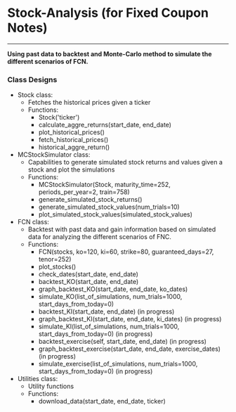 # Stock-Analysis (for Fixed Coupon Notes)
---
**Using past data to backtest and Monte-Carlo method to simulate the different scenarios of FCN.**
### Class Designs
 - Stock class:
   - Fetches the historical prices given a ticker 
   - Functions:
     - Stock('ticker')
     - calculate_aggre_returns(start_date, end_date)
     - plot_historical_prices()
     - fetch_historical_prices()
     - historical_aggre_return()
 - MCStockSimulator class:
   - Capabilities to generate simulated stock returns and values given a stock and plot the simulations
   - Functions:
     - MCStockSimulator(Stock, maturity_time=252, periods_per_year=2, train=758)
      - generate_simulated_stock_returns()
      - generate_simulated_stock_values(num_trials=10)
      - plot_simulated_stock_values(simulated_stock_values)
 - FCN class:
   - Backtest with past data and gain information based on simulated data for analyzing the different scenarios of FNC.
   - Functions:
      - FCN(stocks, ko=120, ki=60, strike=80, guaranteed_days=27, tenor=252)
      - plot_stocks()
      - check_dates(start_date, end_date)
      - backtest_KO(start_date, end_date)
      - graph_backtest_KO(start_date, end_date, ko_dates)
      - simulate_KO(list_of_simulations, num_trials=1000, start_days_from_today=0)
      - backtest_KI(start_date, end_date) (in progress)
      - graph_backtest_KI(start_date, end_date, ki_dates) (in progress)
      - simulate_KI(list_of_simulations, num_trials=1000, start_days_from_today=0) (in progress)
      - backtest_exercise(self, start_date, end_date) (in progress)
      - graph_backtest_exercise(start_date, end_date, exercise_dates) (in progress)
      - simulate_exercise(list_of_simulations, num_trials=1000, start_days_from_today=0) (in progress)
 - Utilities class:
   - Utility functions
   - Functions:
     - download_data(start_date, end_date, ticker)